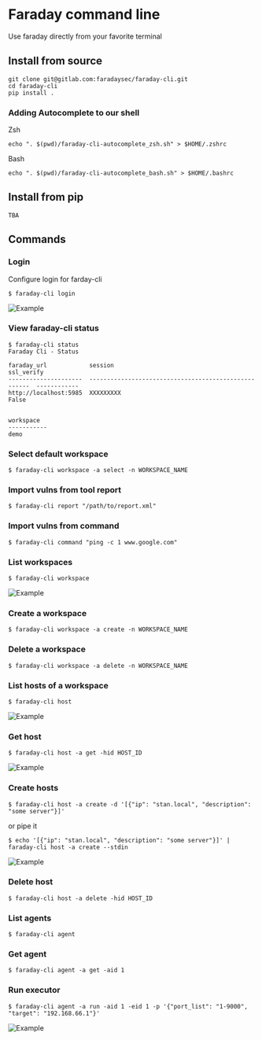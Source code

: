 # Faraday command line 
Use faraday directly from your favorite terminal


## Install from source
```shell script
git clone git@gitlab.com:faradaysec/faraday-cli.git
cd faraday-cli
pip install .
```

### Adding Autocomplete to our shell
Zsh
```
echo ". $(pwd)/faraday-cli-autocomplete_zsh.sh" > $HOME/.zshrc
```
Bash
```
echo ". $(pwd)/faraday-cli-autocomplete_bash.sh" > $HOME/.bashrc
```

## Install from pip

```
TBA
```

## Commands

### Login

Configure login for farday-cli

```shell script
$ faraday-cli login
```
![Example](./docs/login.svg)

### View faraday-cli status

```shell script
$ faraday-cli status
Faraday Cli - Status

faraday_url            session                                                ssl_verify
---------------------  -----------------------------------------------------  ------------
http://localhost:5985  XXXXXXXXX                                              False


workspace
-----------
demo
```

### Select default workspace

```shell script
$ faraday-cli workspace -a select -n WORKSPACE_NAME
```

### Import vulns from tool report

```shell script
$ faraday-cli report "/path/to/report.xml"
```

### Import vulns from command

```shell script
$ faraday-cli command "ping -c 1 www.google.com"
```

### List workspaces

```shell script
$ faraday-cli workspace
```
![Example](./docs/list_workspace.svg)

### Create a workspace

```shell script
$ faraday-cli workspace -a create -n WORKSPACE_NAME
```

### Delete a workspace

```shell script
$ faraday-cli workspace -a delete -n WORKSPACE_NAME
```

### List hosts of a workspace

```shell script
$ faraday-cli host
```
![Example](./docs/list_hosts.svg)

### Get host

```shell script
$ faraday-cli host -a get -hid HOST_ID
```
![Example](./docs/get_host.svg)

### Create hosts

```shell script
$ faraday-cli host -a create -d '[{"ip": "stan.local", "description": "some server"}]'
```
or pipe it
```shell script
$ echo '[{"ip": "stan.local", "description": "some server"}]' | faraday-cli host -a create --stdin 
```
![Example](./docs/create_host.svg)

### Delete host

```shell script
$ faraday-cli host -a delete -hid HOST_ID
```

### List agents

```shell script
$ faraday-cli agent
```

### Get agent

```shell script
$ faraday-cli agent -a get -aid 1
```

### Run executor

```shell script
$ faraday-cli agent -a run -aid 1 -eid 1 -p '{"port_list": "1-9000", "target": "192.168.66.1"}'
```

![Example](./docs/agent.svg)